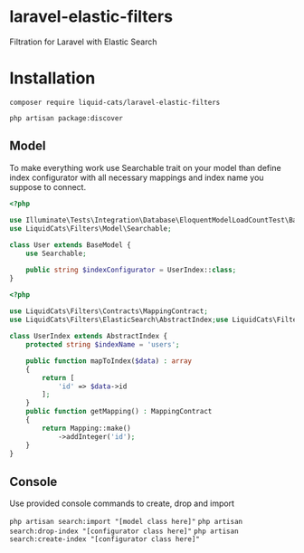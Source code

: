 # laravel-elastic-filters

Filtration for Laravel with Elastic Search

# Installation

`composer require liquid-cats/laravel-elastic-filters`

`php artisan package:discover`

## Model 

To make everything work use Searchable trait on your model 
than define index configurator with all necessary mappings 
and index name you suppose to connect.

```php
<?php
 
use Illuminate\Tests\Integration\Database\EloquentModelLoadCountTest\BaseModel;
use LiquidCats\Filters\Model\Searchable;

class User extends BaseModel {
    use Searchable;

    public string $indexConfigurator = UserIndex::class;
}
```

```php
<?php
 
use LiquidCats\Filters\Contracts\MappingContract;
use LiquidCats\Filters\ElasticSearch\AbstractIndex;use LiquidCats\Filters\ElasticSearch\Mapping;

class UserIndex extends AbstractIndex {
    protected string $indexName = 'users';

    public function mapToIndex($data) : array
    {
        return [
            'id' => $data->id
        ];
    }
    public function getMapping() : MappingContract
    {
        return Mapping::make()
            ->addInteger('id');
    }
}
```

## Console

Use provided console commands to create, drop and import 

`php artisan search:import "[model class here]"`
`php artisan search:drop-index "[configurator class here]"`
`php artisan search:create-index "[configurator class here]"`



